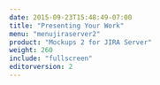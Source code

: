 ```yaml
---
date: 2015-09-23T15:48:49-07:00
title: "Presenting Your Work"
menu: "menujiraserver2"
product: "Mockups 2 for JIRA Server"
weight: 260
include: "fullscreen"
editorversion: 2
---
```

